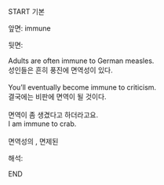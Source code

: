 START
기본

앞면:
immune


뒷면:
<div>Adults are often immune to German measles. </div><div>성인들은 흔히 풍진에 면역성이 있다.</div><div><br></div><div><div>You’ll eventually become immune to criticism. </div><div>결국에는 비판에 면역이 될 것이다.</div></div><div><br></div><div><div><div>면역이 좀 생겼다고 하더라고요.</div></div><div><div>I am immune to crab.</div></div></div><div><br></div><div>면역성의 , 면제된</div>


해석:

END